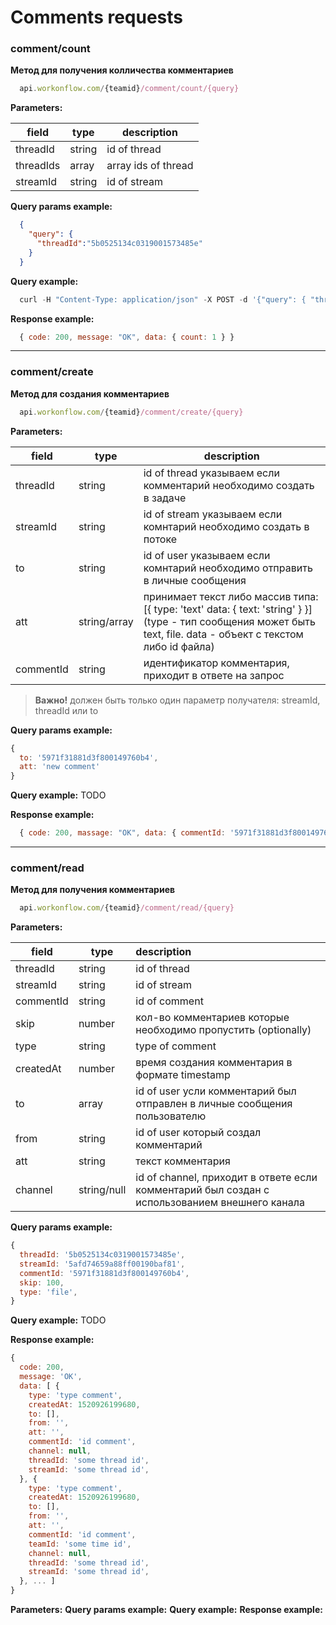 # Comments requests

### comment/count

**Метод для получения колличества комментариев**

```js
  api.workonflow.com/{teamid}/comment/count/{query}
```

**Parameters:**

| field         | type          | description         |
| ------------- |---------------| -----------------   |
| threadId      | string        | id of thread        |
| threadIds     | array         | array ids of thread |
| streamId      | string        | id of stream        |

**Query params example:**

```json
  {
    "query": {
      "threadId":"5b0525134c0319001573485e"
    }
  }
```

**Query example:**
```js
  curl -H "Content-Type: application/json" -X POST -d '{"query": { "threadId":"5b0525134c0319001573485e" }}' https://api.workonflow.com/333ccc134c0319001573485e/comment/count
```

**Response example:**

```js
  { code: 200, message: "OK", data: { count: 1 } }
```

---

### comment/create

**Метод для создания комментариев**

```js
  api.workonflow.com/{teamid}/comment/create/{query}
```

**Parameters:**

| field         | type     | description|
| ------------- |----------|----------------------|
| threadId      |string    | id of thread указываем если комментарий необходимо создать в задаче |
| streamId      |string    | id of stream указываем если комнтарий необходимо создать в потоке |
| to            |string    | id of user указываем если комнтарий необходимо отправить в личные сообщения |
| att           |string/array| принимает текст либо массив типа: [{ type: 'text' data: { text: 'string' } }] (type - тип сообщения может быть text, file. data - объект с текстом либо id файла) |
| commentId     | string | идентификатор комментария, приходит в ответе на запрос |

> **Важно!** должен быть только один параметр получателя: streamId, threadId или to

**Query params example:**
```js
{
  to: '5971f31881d3f800149760b4',
  att: 'new comment'
}
```

**Query example:**
TODO

**Response example:**
```js
  { code: 200, massage: "OK", data: { commentId: '5971f31881d3f800149760b4' } }
```
---

### comment/read

**Метод для получения комментариев**

```js
  api.workonflow.com/{teamid}/comment/read/{query}
```

**Parameters:**

| field         | type          | description|
| ------------- |---------------|:----------------------|
| threadId      | string        | id of thread    |
| streamId      | string        | id of stream    |
| commentId     | string        | id of comment   |
| skip          | number        | кол-во комментариев которые необходимо пропустить (optionally) |
| type          | string        | type of comment |
| createdAt     | number        | время создания комментария в формате timestamp |
| to            | array         | id of user усли комментарий был отправлен в личные сообщения пользователю |
| from          | string        | id of user который создал комментарий |
| att           | string        | текст комментария |
| channel       | string/null   | id of channel, приходит в ответе если комментарий был создан с использованием внешнего канала |
**Query params example:**
```js
{
  threadId: '5b0525134c0319001573485e',
  streamId: '5afd74659a88ff00190baf81',
  commentId: '5971f31881d3f800149760b4',
  skip: 100,
  type: 'file',
}
```

**Query example:**
TODO

**Response example:**

```js
{
  code: 200,
  message: 'OK',
  data: [ {
    type: 'type comment',
    createdAt: 1520926199680,
    to: [],
    from: '',
    att: '',
    commentId: 'id comment',
    channel: null,
    threadId: 'some thread id',
    streamId: 'some thread id',
  }, {
    type: 'type comment',
    createdAt: 1520926199680,
    to: [],
    from: '',
    att: '',
    commentId: 'id comment',
    teamId: 'some time id',
    channel: null,
    threadId: 'some thread id',
    streamId: 'some thread id',
  }, ... ]
}
```



**Parameters:**
**Query params example:**
**Query example:**
**Response example:**

